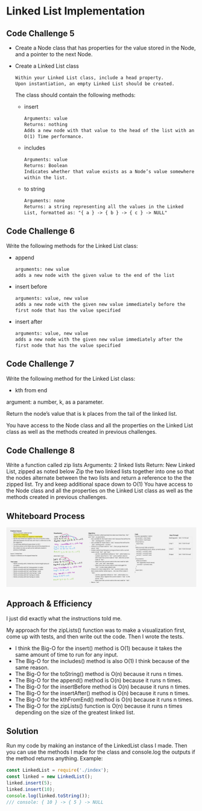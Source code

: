 # Linked List Implementation

## Code Challenge 5

- Create a Node class that has properties for the value stored in the Node, and a pointer to the next Node.

- Create a Linked List class

      Within your Linked List class, include a head property.
      Upon instantiation, an empty Linked List should be created.

    The class should contain the following methods:

  - insert

        Arguments: value
        Returns: nothing
        Adds a new node with that value to the head of the list with an O(1) Time performance.

  - includes

        Arguments: value
        Returns: Boolean
        Indicates whether that value exists as a Node’s value somewhere within the list.

  - to string

        Arguments: none
        Returns: a string representing all the values in the Linked List, formatted as: "{ a } -> { b } -> { c } -> NULL"

## Code Challenge 6

Write the following methods for the Linked List class:

- append

      arguments: new value
      adds a new node with the given value to the end of the list

- insert before

      arguments: value, new value
      adds a new node with the given new value immediately before the first node that has the value specified

- insert after

      arguments: value, new value
      adds a new node with the given new value immediately after the first node that has the value specified

## Code Challenge 7

Write the following method for the Linked List class:

- kth from end

argument: a number, k, as a parameter.

Return the node’s value that is k places from the tail of the linked list.

You have access to the Node class and all the properties on the Linked List class as well as the methods created in previous challenges.

## Code Challenge 8

Write a function called zip lists
Arguments: 2 linked lists
Return: New Linked List, zipped as noted below
Zip the two linked lists together into one so that the nodes alternate between the two lists and return a reference to the the zipped list.
Try and keep additional space down to O(1)
You have access to the Node class and all the properties on the Linked List class as well as the methods created in previous challenges.

## Whiteboard Process

![Whiteboard](code-challenge-8.jpeg)

## Approach & Efficiency

I just did exactly what the instructions told me.

My approach for the zipLists() function was to make a visualization first, come up with tests, and then write out the code. Then I wrote the tests.

- I think the Big-O for the insert() method is O(1) because it takes the same amount of time to run for any input.
- The Big-O for the includes() method is also O(1) I think because of the same reason.
- The Big-O for the toString() method is O(n) because it runs n times.
- The Big-O for the append() method is O(n) because it runs n times.
- The Big-O for the insertBefore method is O(n) because it runs n times.
- The Big-O for the insertAfter() method is O(n) because it runs n times.
- The Big-O for the kthFromEnd() method is O(n) because it runs n times.
- The Big-O for the zipLists() function is O(n) because it runs n times depending on the size of the greatest linked list.

## Solution

Run my code by making an instance of the LinkedList class I made. Then you can use the methods I made for the class and console.log the outputs if the method returns anything. Example:

```javascript
const LinkedList = require('./index');
const linked = new LinkedList();
linked.insert(5);
linked.insert(10);
console.log(linked.toString());
/// console: { 10 } -> { 5 } -> NULL
```
